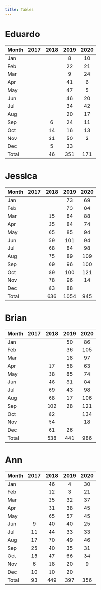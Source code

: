 ```yaml
---
title: Tables
---
```


# Eduardo

| Month | 2017 | 2018 | 2019 | 2020 |
| --- |:---: | :---: | :---: | :---: |
| Jan |    |    | 8 | 10 |
| Feb |    |    | 22 | 21 |
| Mar |    |    | 9 | 24 |
| Apr |    |    | 41 | 6 |
| May |    |    | 47 | 5 |
| Jun |    |    | 46 | 20 |
| Jul |    |    | 34 | 42 |
| Aug |    |    | 20 | 17 |
| Sep |    | 6 | 24 | 11 |
| Oct |    | 14 | 16 | 13 |
| Nov |    | 21 | 50 | 2 |
| Dec |    | 5 | 33 |    |
| Total |    | 46 | 351 | 171 |

# Jessica

| Month | 2017 | 2018 | 2019 | 2020 |
| --- |:---: | :---: | :---: | :---: |
| Jan |    |    | 73 | 69 |
| Feb |    |    | 73 | 84 |
| Mar |    | 15 | 84 | 88 |
| Apr |    | 35 | 84 | 74 |
| May |    | 65 | 85 | 94 |
| Jun |    | 59 | 101 | 94 |
| Jul |    | 68 | 84 | 98 |
| Aug |    | 75 | 89 | 109 |
| Sep |    | 69 | 96 | 100 |
| Oct |    | 89 | 100 | 121 |
| Nov |    | 78 | 96 | 14 |
| Dec |    | 83 | 88 |    |
| Total |    | 636 | 1054 | 945 |

# Brian

| Month | 2017 | 2018 | 2019 | 2020 |
| --- |:---: | :---: | :---: | :---: |
| Jan |    |    | 50 | 86 |
| Feb |    |    | 36 | 105 |
| Mar |    |    | 18 | 97 |
| Apr |    | 17 | 58 | 63 |
| May |    | 38 | 85 | 74 |
| Jun |    | 46 | 81 | 84 |
| Jul |    | 69 | 43 | 98 |
| Aug |    | 68 | 17 | 106 |
| Sep |    | 102 | 28 | 121 |
| Oct |    | 82 |    | 134 |
| Nov |    | 54 |    | 18 |
| Dec |    | 61 | 26 |    |
| Total |    | 538 | 441 | 986 |

# Ann

| Month | 2017 | 2018 | 2019 | 2020 |
| --- |:---: | :---: | :---: | :---: |
| Jan |    | 46 | 4 | 30 |
| Feb |    | 12 | 3 | 21 |
| Mar |    | 25 | 32 | 37 |
| Apr |    | 31 | 38 | 45 |
| May |    | 65 | 57 | 45 |
| Jun | 9 | 40 | 40 | 25 |
| Jul | 11 | 44 | 33 | 33 |
| Aug | 17 | 70 | 49 | 46 |
| Sep | 25 | 40 | 35 | 31 |
| Oct | 15 | 47 | 66 | 34 |
| Nov | 6 | 18 | 20 | 9 |
| Dec | 10 | 10 | 20 |    |
| Total | 93 | 449 | 397 | 356 |

